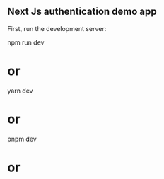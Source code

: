 ## Next Js authentication demo app

First, run the development server:

npm run dev
# or
yarn dev
# or
pnpm dev
# or
